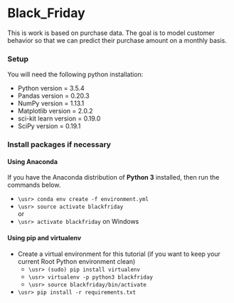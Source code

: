 # Black_Friday
This is work is based on purchase data. The goal is to model customer behavior so that we can predict their purchase amount on a monthly basis.

### Setup
You will need the following python installation: <br>
- Python version = 3.5.4
- Pandas version = 0.20.3
- NumPy version = 1.13.1
- Matplotlib version = 2.0.2
- sci-kit learn version = 0.19.0
- SciPy version = 0.19.1

### Install packages if necessary
#### Using Anaconda
If you have the Anaconda distribution of **Python 3** installed, then run the commands below.

- `\usr> conda env create -f environment.yml`
- `\usr> source activate blackfriday`<br>
  or
- `\usr> activate blackfriday` on Windows
#### Using pip and virtualenv

- Create a virtual environment for this tutorial (if you want to keep your current Root Python environment clean)
    - `\usr> (sudo) pip install virtualenv`
    - `\usr> virtualenv -p python3 blackfriday`
    - `\usr> source blackfriday/bin/activate`
- `\usr> pip install -r requirements.txt`



